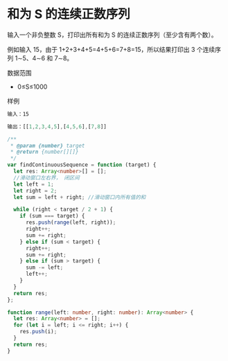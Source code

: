 # 和为 S 的连续正数序列

输入一个非负整数 S，打印出所有和为 S 的连续正数序列（至少含有两个数）。

例如输入 15，由于 1+2+3+4+5=4+5+6=7+8=15，所以结果打印出 3 个连续序列 1∼5、4∼6 和 7∼8。

数据范围

- 0≤S≤1000

样例

```js
输入：15

输出：[[1,2,3,4,5],[4,5,6],[7,8]]
```

```ts
/**
 * @param {number} target
 * @return {number[][]}
 */
var findContinuousSequence = function (target) {
  let res: Array<number>[] = [];
  //滑动窗口左右界， 闭区间
  let left = 1;
  let right = 2;
  let sum = left + right; //滑动窗口内所有值的和

  while (right < target / 2 + 1) {
    if (sum === target) {
      res.push(range(left, right));
      right++;
      sum += right;
    } else if (sum < target) {
      right++;
      sum += right;
    } else if (sum > target) {
      sum -= left;
      left++;
    }
  }
  return res;
};

function range(left: number, right: number): Array<number> {
  let res: Array<number> = [];
  for (let i = left; i <= right; i++) {
    res.push(i);
  }
  return res;
}
```
